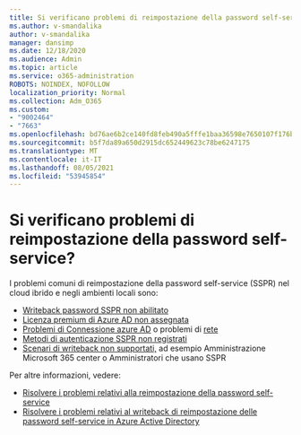 ```yaml
---
title: Si verificano problemi di reimpostazione della password self-service?
ms.author: v-smandalika
author: v-smandalika
manager: dansimp
ms.date: 12/18/2020
ms.audience: Admin
ms.topic: article
ms.service: o365-administration
ROBOTS: NOINDEX, NOFOLLOW
localization_priority: Normal
ms.collection: Adm_O365
ms.custom:
- "9002464"
- "7663"
ms.openlocfilehash: bd76ae6b2ce140fd8feb490a5fffe1baa36598e7650107f176baec30d71b8628
ms.sourcegitcommit: b5f7da89a650d2915dc652449623c78be6247175
ms.translationtype: MT
ms.contentlocale: it-IT
ms.lasthandoff: 08/05/2021
ms.locfileid: "53945854"
---
```

# <a name="having-self-service-password-reset-sspr-problems"></a>Si verificano problemi di reimpostazione della password self-service?

I problemi comuni di reimpostazione della password self-service (SSPR) nel cloud ibrido e negli ambienti locali sono:

- [Writeback password SSPR non abilitato](https://docs.microsoft.com/azure/active-directory/authentication/tutorial-enable-sspr-writeback)
- [Licenza premium di Azure AD non assegnata](https://docs.microsoft.com/azure/active-directory/authentication/concept-sspr-licensing)
- [Problemi di Connessione azure AD](https://docs.microsoft.com/azure/active-directory/hybrid/tshoot-connect-sync-errors) o problemi di [rete](https://docs.microsoft.com/azure/active-directory/hybrid/tshoot-connect-connectivity)
- [Metodi di autenticazione SSPR non registrati](https://mysignins.microsoft.com/security-info)
- [Scenari di writeback non supportati,](https://docs.microsoft.com/azure/active-directory/authentication/concept-sspr-writeback#unsupported-writeback-operations) ad esempio Amministrazione Microsoft 365 center o Amministratori che usano SSPR


Per altre informazioni, vedere:

- [Risolvere i problemi relativi alla reimpostazione della password self-service](https://docs.microsoft.com/azure/active-directory/authentication/troubleshoot-sspr)
- [Risolvere i problemi relativi al writeback di reimpostazione delle password self-service in Azure Active Directory](https://docs.microsoft.com/azure/active-directory/authentication/troubleshoot-sspr-writeback)
